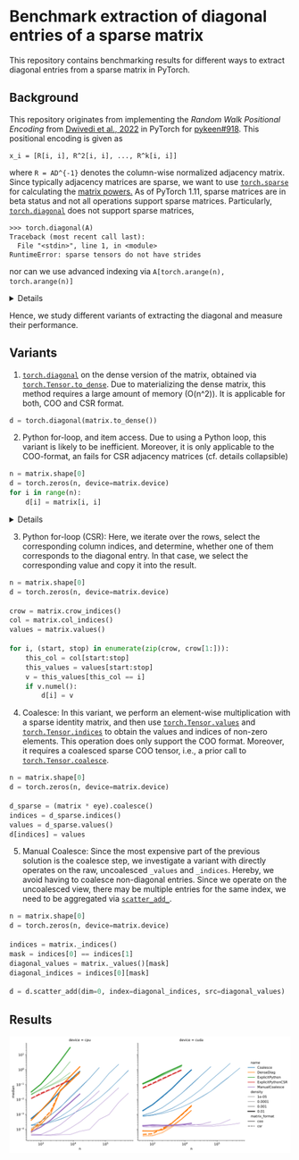 # Benchmark extraction of diagonal entries of a sparse matrix
This repository contains benchmarking results for different ways to extract diagonal entries from a sparse matrix in
PyTorch.

## Background
This repository originates from implementing the *Random Walk Positional Encoding* from
[Dwivedi et al., 2022](https://arxiv.org/abs/2110.07875) in PyTorch for
[pykeen#918](https://github.com/pykeen/pykeen/pull/918).
This positional encoding is given as 
```
x_i = [R[i, i], R^2[i, i], ..., R^k[i, i]]
```
where `R = AD^{-1}` denotes the column-wise normalized adjacency matrix. Since typically adjacency matrices are
sparse, we want to use [`torch.sparse`](https://pytorch.org/docs/stable/sparse.html) for calculating the [matrix
powers.](https://github.com/pykeen/pykeen/blob/9025a7171f561d964652263269c751cf44b208d7/src/pykeen/nn/utils.py#L95-L116)
As of PyTorch 1.11, sparse matrices are in beta status and not all operations support sparse matrices.
Particularly, [`torch.diagonal`](https://pytorch.org/docs/stable/generated/torch.diagonal.html) does not support
sparse matrices,
```python-console
>>> torch.diagonal(A)
Traceback (most recent call last):
  File "<stdin>", line 1, in <module>
RuntimeError: sparse tensors do not have strides
```
nor can we use advanced indexing via `A[torch.arange(n), torch.arange(n)]`
<details>

```python-console
>>> A[torch.arange(n), torch.arange(n)]
Traceback (most recent call last):
  File "<stdin>", line 1, in <module>
NotImplementedError: Could not run 'aten::index.Tensor' with arguments from the 'SparseCPU' backend. This could be because the operator doesn't exist for this backend, or was omitted during the selective/custom build process (if using custom build). If you are a Facebook employee using PyTorch on mobile, please visit https://fburl.com/ptmfixes for possible resolutions. 'aten::index.Tensor' is only available for these backends: [CPU, QuantizedCPU, BackendSelect, Python, Named, Conjugate, Negative, ZeroTensor, ADInplaceOrView, AutogradOther, AutogradCPU, AutogradCUDA, AutogradXLA, AutogradLazy, AutogradXPU, AutogradMLC, AutogradHPU, AutogradNestedTensor, AutogradPrivateUse1, AutogradPrivateUse2, AutogradPrivateUse3, Tracer, AutocastCPU, Autocast, Batched, VmapMode, Functionalize].

CPU: registered at aten/src/ATen/RegisterCPU.cpp:21063 [kernel]
QuantizedCPU: registered at aten/src/ATen/RegisterQuantizedCPU.cpp:1258 [kernel]
BackendSelect: fallthrough registered at ../aten/src/ATen/core/BackendSelectFallbackKernel.cpp:3 [backend fallback]
Python: registered at ../aten/src/ATen/core/PythonFallbackKernel.cpp:47 [backend fallback]
Named: registered at ../aten/src/ATen/core/NamedRegistrations.cpp:7 [backend fallback]
Conjugate: registered at ../aten/src/ATen/ConjugateFallback.cpp:18 [backend fallback]
Negative: registered at ../aten/src/ATen/native/NegateFallback.cpp:18 [backend fallback]
ZeroTensor: registered at ../aten/src/ATen/ZeroTensorFallback.cpp:86 [backend fallback]
ADInplaceOrView: fallthrough registered at ../aten/src/ATen/core/VariableFallbackKernel.cpp:64 [backend fallback]
AutogradOther: registered at ../torch/csrc/autograd/generated/VariableType_1.cpp:10665 [autograd kernel]
AutogradCPU: registered at ../torch/csrc/autograd/generated/VariableType_1.cpp:10665 [autograd kernel]
AutogradCUDA: registered at ../torch/csrc/autograd/generated/VariableType_1.cpp:10665 [autograd kernel]
AutogradXLA: registered at ../torch/csrc/autograd/generated/VariableType_1.cpp:10665 [autograd kernel]
AutogradLazy: registered at ../torch/csrc/autograd/generated/VariableType_1.cpp:10665 [autograd kernel]
AutogradXPU: registered at ../torch/csrc/autograd/generated/VariableType_1.cpp:10665 [autograd kernel]
AutogradMLC: registered at ../torch/csrc/autograd/generated/VariableType_1.cpp:10665 [autograd kernel]
AutogradHPU: registered at ../torch/csrc/autograd/generated/VariableType_1.cpp:10665 [autograd kernel]
AutogradNestedTensor: registered at ../torch/csrc/autograd/generated/VariableType_1.cpp:10665 [autograd kernel]
AutogradPrivateUse1: registered at ../torch/csrc/autograd/generated/VariableType_1.cpp:10665 [autograd kernel]
AutogradPrivateUse2: registered at ../torch/csrc/autograd/generated/VariableType_1.cpp:10665 [autograd kernel]
AutogradPrivateUse3: registered at ../torch/csrc/autograd/generated/VariableType_1.cpp:10665 [autograd kernel]
Tracer: registered at ../torch/csrc/autograd/generated/TraceType_1.cpp:11342 [kernel]
AutocastCPU: fallthrough registered at ../aten/src/ATen/autocast_mode.cpp:461 [backend fallback]
Autocast: fallthrough registered at ../aten/src/ATen/autocast_mode.cpp:305 [backend fallback]
Batched: registered at ../aten/src/ATen/BatchingRegistrations.cpp:1059 [backend fallback]
VmapMode: fallthrough registered at ../aten/src/ATen/VmapModeRegistrations.cpp:33 [backend fallback]
Functionalize: registered at ../aten/src/ATen/FunctionalizeFallbackKernel.cpp:52 [backend fallback]
```
</details>

Hence, we study different variants of extracting the diagonal and measure their performance.
  
## Variants

1. [`torch.diagonal`](https://pytorch.org/docs/stable/generated/torch.diagonal.html) on the dense
  version of the matrix, obtained via
  [`torch.Tensor.to_dense`](https://pytorch.org/docs/stable/generated/torch.Tensor.to_dense.html).
  Due to materializing the dense matrix, this method requires a large amount of memory (O(n^2)).
  It is applicable for both, COO and CSR format.
```python
d = torch.diagonal(matrix.to_dense())
```
  
2. Python for-loop, and item access. Due to using a Python loop, this variant is likely to be
  inefficient. Moreover, it is only applicable to the COO-format, an fails for CSR adjacency
  matrices (cf. details collapsible)
```python
n = matrix.shape[0]
d = torch.zeros(n, device=matrix.device)
for i in range(n):
    d[i] = matrix[i, i]
```
<details>

```python-traceback
Traceback (most recent call last):
    d[i] = matrix[i, i]
NotImplementedError: Could not run 'aten::as_strided' with arguments from the 'SparseCsrCPU' backend. This could be because the operator doesn't exist for this backend, or was omitted during the selective/custom build process (if using custom build). If you are a Facebook employee using PyTorch on mobile, please visit https://fburl.com/ptmfixes for possible resolutions. 'aten::as_strided' is only available for these backends: [CPU, Meta, QuantizedCPU, BackendSelect, Python, Named, Conjugate, Negative, ZeroTensor, ADInplaceOrView, AutogradOther, AutogradCPU, AutogradCUDA, AutogradXLA, AutogradLazy, AutogradXPU, AutogradMLC, AutogradHPU, AutogradNestedTensor, AutogradPrivateUse1, AutogradPrivateUse2, AutogradPrivateUse3, Tracer, AutocastCPU, Autocast, Batched, VmapMode, Functionalize].

CPU: registered at aten/src/ATen/RegisterCPU.cpp:21063 [kernel]
Meta: registered at aten/src/ATen/RegisterMeta.cpp:14951 [kernel]
QuantizedCPU: registered at aten/src/ATen/RegisterQuantizedCPU.cpp:1258 [kernel]
BackendSelect: fallthrough registered at ../aten/src/ATen/core/BackendSelectFallbackKernel.cpp:3 [backend fallback]
Python: registered at ../aten/src/ATen/core/PythonFallbackKernel.cpp:47 [backend fallback]
Named: fallthrough registered at ../aten/src/ATen/core/NamedRegistrations.cpp:11 [kernel]
Conjugate: fallthrough registered at ../aten/src/ATen/ConjugateFallback.cpp:22 [kernel]
Negative: fallthrough registered at ../aten/src/ATen/native/NegateFallback.cpp:22 [kernel]
ZeroTensor: registered at aten/src/ATen/RegisterZeroTensor.cpp:167 [kernel]
ADInplaceOrView: registered at ../torch/csrc/autograd/generated/ADInplaceOrViewType_0.cpp:2566 [kernel]
AutogradOther: registered at ../torch/csrc/autograd/generated/VariableType_0.cpp:9932 [autograd kernel]
AutogradCPU: registered at ../torch/csrc/autograd/generated/VariableType_0.cpp:9932 [autograd kernel]
AutogradCUDA: registered at ../torch/csrc/autograd/generated/VariableType_0.cpp:9932 [autograd kernel]
AutogradXLA: registered at ../torch/csrc/autograd/generated/VariableType_0.cpp:9932 [autograd kernel]
AutogradLazy: registered at ../torch/csrc/autograd/generated/VariableType_0.cpp:9932 [autograd kernel]
AutogradXPU: registered at ../torch/csrc/autograd/generated/VariableType_0.cpp:9932 [autograd kernel]
AutogradMLC: registered at ../torch/csrc/autograd/generated/VariableType_0.cpp:9932 [autograd kernel]
AutogradHPU: registered at ../torch/csrc/autograd/generated/VariableType_0.cpp:9932 [autograd kernel]
AutogradNestedTensor: registered at ../torch/csrc/autograd/generated/VariableType_0.cpp:9932 [autograd kernel]
AutogradPrivateUse1: registered at ../torch/csrc/autograd/generated/VariableType_0.cpp:9932 [autograd kernel]
AutogradPrivateUse2: registered at ../torch/csrc/autograd/generated/VariableType_0.cpp:9932 [autograd kernel]
AutogradPrivateUse3: registered at ../torch/csrc/autograd/generated/VariableType_0.cpp:9932 [autograd kernel]
Tracer: registered at ../torch/csrc/autograd/generated/TraceType_0.cpp:11618 [kernel]
AutocastCPU: fallthrough registered at ../aten/src/ATen/autocast_mode.cpp:461 [backend fallback]
Autocast: fallthrough registered at ../aten/src/ATen/autocast_mode.cpp:305 [backend fallback]
Batched: registered at ../aten/src/ATen/BatchingRegistrations.cpp:1063 [kernel]
VmapMode: fallthrough registered at ../aten/src/ATen/VmapModeRegistrations.cpp:33 [backend fallback]
Functionalize: registered at aten/src/ATen/RegisterFunctionalization_0.cpp:4018 [kernel]  
```
</details>

3. Python for-loop (CSR): Here, we iterate over the rows, select the corresponding column indices, and
  determine, whether one of them corresponds to the diagonal entry. In that case, we select the
  corresponding value and copy it into the result.
```python
n = matrix.shape[0]
d = torch.zeros(n, device=matrix.device)

crow = matrix.crow_indices()
col = matrix.col_indices()
values = matrix.values()

for i, (start, stop) in enumerate(zip(crow, crow[1:])):
    this_col = col[start:stop]
    this_values = values[start:stop]
    v = this_values[this_col == i]
    if v.numel():
        d[i] = v
```
  
4. Coalesce: In this variant, we perform an element-wise multiplication with a sparse identity
  matrix, and then use [`torch.Tensor.values`](https://pytorch.org/docs/stable/generated/torch.Tensor.values.html)
  and [`torch.Tensor.indices`](https://pytorch.org/docs/stable/generated/torch.Tensor.indices.html)
  to obtain the values and indices of non-zero elements. This operation does only support the COO format.
  Moreover, it requires a coalesced sparse COO tensor, i.e., a prior call to
  [`torch.Tensor.coalesce`](https://pytorch.org/docs/stable/generated/torch.Tensor.coalesce.html).
```python
n = matrix.shape[0]
d = torch.zeros(n, device=matrix.device)

d_sparse = (matrix * eye).coalesce()
indices = d_sparse.indices()
values = d_sparse.values()
d[indices] = values
```

5. Manual Coalesce: Since the most expensive part of the previous solution is the coalesce step,
  we investigate a variant with directly operates on the raw, uncoalesced `_values` and `_indices`.
  Hereby, we avoid having to coalesce non-diagonal entries. Since we operate on the uncoalesced
  view, there may be multiple entries for the same index, we need to be aggregated via
  [`scatter_add_`](https://pytorch.org/docs/stable/generated/torch.Tensor.scatter_add_.html).
```python
n = matrix.shape[0]
d = torch.zeros(n, device=matrix.device)

indices = matrix._indices()
mask = indices[0] == indices[1]
diagonal_values = matrix._values()[mask]
diagonal_indices = indices[0][mask]

d = d.scatter_add(dim=0, index=diagonal_indices, src=diagonal_values)
```
## Results

![Comparison](./img/comparison.svg "Comparison")
